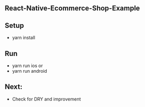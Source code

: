 ## React-Native-Ecommerce-Shop-Example


## Setup
 - yarn install

## Run
 - yarn run ios
    or
 - yarn run android

## Next:
- Check for DRY and improvement
